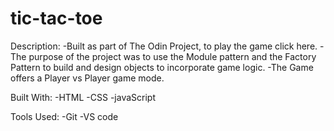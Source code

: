 # tic-tac-toe

Description:
-Built as part of The Odin Project, to play the game click here.
-The purpose of the project was to use the Module pattern and the Factory Pattern to build and design objects to incorporate game logic.
-The Game offers a Player vs Player game mode.

Built With:
-HTML
-CSS
-javaScript

Tools Used:
-Git
-VS code
